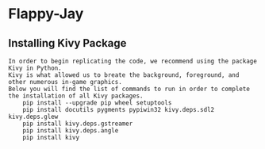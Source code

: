 # Flappy-Jay

## Installing Kivy Package
    In order to begin replicating the code, we recommend using the package Kivy in Python. 
    Kivy is what allowed us to breate the background, foreground, and other numerous in-game graphics. 
    Below you will find the list of commands to run in order to complete the installation of all Kivy packages.
        pip install --upgrade pip wheel setuptools
        pip install docutils pygments pypiwin32 kivy.deps.sdl2 kivy.deps.glew
        pip install kivy.deps.gstreamer
        pip install kivy.deps.angle
        pip install kivy
